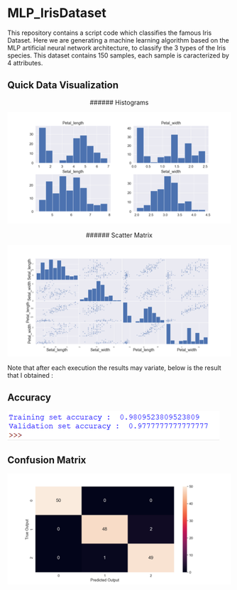# MLP_IrisDataset
This repository contains a script code which classifies the famous Iris Dataset.
Here we are generating a machine learning algorithm based on the MLP artificial neural network architecture, to classify the 3 types of the Iris species.
This dataset contains 150 samples, each sample is caracterized by 4 attributes.

## Quick Data Visualization
<p align="center">###### Histograms</p>

![Histograms](https://github.com/amineoucherif/MLP_IrisDataset/blob/master/Histograms.png)

<p align="center">###### Scatter Matrix</p>

![Scatter Matrix](https://github.com/amineoucherif/MLP_IrisDataset/blob/master/ScatterMatrix.png)

Note that after each execution the results may variate, below is the result that I obtained :
## Accuracy
![Accuracy](https://github.com/amineoucherif/MLP_IrisDataset/blob/master/Accuracy.png)

## Confusion Matrix
![Confusion Matrix](https://github.com/amineoucherif/MLP_IrisDataset/blob/master/ConfusionMatrix.png)



